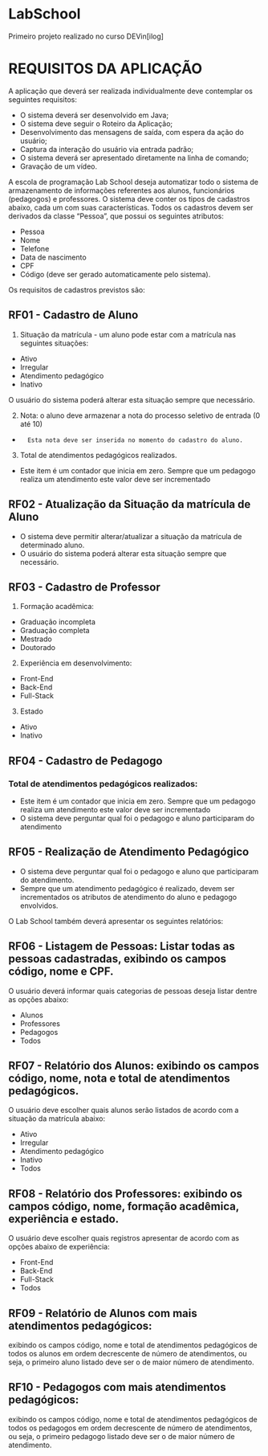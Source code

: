 # LabSchool
Primeiro projeto realizado no curso DEVin[ilog]

# REQUISITOS DA APLICAÇÃO
A aplicação que deverá ser realizada individualmente deve contemplar os seguintes requisitos:
-	O sistema deverá ser desenvolvido em Java;
-	O sistema deve seguir o Roteiro da Aplicação;
-	Desenvolvimento das mensagens de saída, com espera da ação do usuário;
-	Captura da interação do usuário via entrada padrão;
-	O sistema deverá ser apresentado diretamente na linha de comando;
-	Gravação de um vídeo.


A escola de programação Lab School deseja automatizar todo o sistema de armazenamento de informações referentes aos alunos, funcionários (pedagogos) e professores. 
O sistema deve conter os tipos de cadastros abaixo, cada um com suas características. 
Todos os cadastros devem ser derivados da classe “Pessoa”, que possui os seguintes atributos:

-	Pessoa
-	Nome
-	Telefone
-	Data de nascimento
-	CPF
-	Código  (deve ser gerado automaticamente pelo sistema).

Os requisitos de cadastros previstos são:

##	RF01 - Cadastro de Aluno

1.	Situação da matrícula - um aluno pode estar com a matrícula nas seguintes situações:
-	Ativo
-	Irregular
-	Atendimento pedagógico
-	Inativo

O usuário do sistema poderá alterar esta situação sempre que necessário.

2.	Nota: o aluno deve armazenar a nota do processo seletivo de entrada (0 até 10)
-       Esta nota deve ser inserida no momento do cadastro do aluno.

3.	Total de atendimentos pedagógicos realizados.
-	Este item é um contador que inicia em zero. Sempre que um pedagogo realiza um atendimento este valor deve ser incrementado

##	RF02 - Atualização da Situação da matrícula de Aluno
-	O sistema deve permitir alterar/atualizar a situação da matrícula de determinado aluno.
-	O usuário do sistema poderá alterar esta situação sempre que necessário.

##	RF03 - Cadastro de Professor

1.	Formação acadêmica:
-	Graduação incompleta
-	Graduação completa
-	Mestrado
-	Doutorado
2.	Experiência em desenvolvimento:
-	Front-End
-	Back-End
-	Full-Stack
3.	Estado
-	Ativo
-	Inativo

##	RF04 - Cadastro de Pedagogo
###	Total de atendimentos pedagógicos realizados:
-	Este item é um contador que inicia em zero. Sempre que um pedagogo realiza um atendimento este valor deve ser incrementado
-	O sistema deve perguntar qual foi o pedagogo e aluno participaram do atendimento

##	RF05 - Realização de Atendimento Pedagógico
-	O sistema deve perguntar qual foi o pedagogo e aluno que participaram do atendimento.
-	Sempre que um atendimento pedagógico é realizado, devem ser incrementados os atributos de atendimento do aluno e pedagogo envolvidos.

O Lab School também deverá apresentar os seguintes relatórios:

##	RF06 - Listagem de Pessoas: Listar todas as pessoas cadastradas, exibindo os campos código, nome e CPF. 
O usuário deverá informar quais categorias de pessoas deseja listar dentre as opções abaixo: 
-	Alunos
-	Professores
-	Pedagogos
-	Todos

##	RF07 - Relatório dos Alunos: exibindo os campos código, nome, nota e total de atendimentos pedagógicos. 
O usuário deve escolher quais alunos serão listados de acordo com a situação da matrícula abaixo:
-	Ativo
-	Irregular
-	Atendimento pedagógico
-	Inativo
-	Todos

##	RF08 - Relatório dos Professores: exibindo os campos código, nome, formação acadêmica, experiência e estado.
O usuário deve escolher quais registros apresentar de acordo com as opções abaixo de experiência:
-	Front-End
-	Back-End
-	Full-Stack
-	Todos

##	RF09 - Relatório de Alunos com mais atendimentos pedagógicos:
exibindo os campos código, nome e total de atendimentos pedagógicos de todos os alunos em ordem decrescente de número de atendimentos, ou seja, o primeiro aluno listado deve ser o de maior número de atendimento. 

##	RF10 - Pedagogos com mais atendimentos pedagógicos:
exibindo os campos código, nome e total de atendimentos pedagógicos de todos os pedagogos em ordem decrescente de número de atendimentos, ou seja, o primeiro pedagogo listado deve ser o de maior número de atendimento. 

